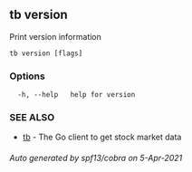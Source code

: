 ## tb version

Print version information

```
tb version [flags]
```

### Options

```
  -h, --help   help for version
```

### SEE ALSO

* [tb](tb.md)	 - The Go client to get stock market data

###### Auto generated by spf13/cobra on 5-Apr-2021
